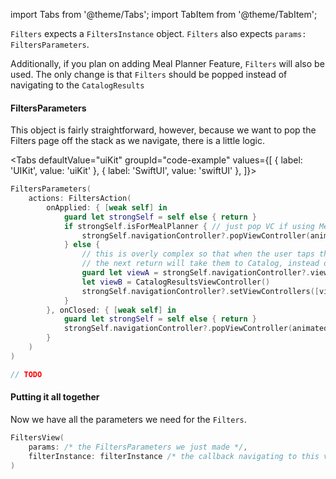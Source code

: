 import Tabs from '@theme/Tabs';
import TabItem from '@theme/TabItem';

`Filters` expects a `FiltersInstance` object.
`Filters` also expects `params: FiltersParameters`.

Additionally, if you plan on adding Meal Planner Feature, `Filters` will also be used. 
The only change is that `Filters` should be popped instead of navigating to the `CatalogResults`

#### FiltersParameters
This object is fairly straightforward, however, because we want to pop the Filters page off the stack as we navigate, there is a little logic.

<Tabs
defaultValue="uiKit"
groupId="code-example"
values={[
{ label: 'UIKit', value: 'uiKit' },
{ label: 'SwiftUI', value: 'swiftUI' },
]}>

<TabItem value="uiKit">

```swift
FiltersParameters(
    actions: FiltersAction(
        onApplied: { [weak self] in
            guard let strongSelf = self else { return }
            if strongSelf.isForMealPlanner { // just pop VC if using Meal Planner
                strongSelf.navigationController?.popViewController(animated: true)
            } else {
                // this is overly complex so that when the user taps the apply button,
                // the next return will take them to Catalog, instead of back to filters
                guard let viewA = strongSelf.navigationController?.viewControllers.first else { return }
                let viewB = CatalogResultsViewController()
                strongSelf.navigationController?.setViewControllers([viewA, viewB], animated: true)
            }
        }, onClosed: { [weak self] in
            guard let strongSelf = self else { return }
            strongSelf.navigationController?.popViewController(animated: true)
        }
    )
)
```
</TabItem>
<TabItem value="swiftUI">

[//]: # (TODO)
```swift
// TODO
```
</TabItem>
</Tabs>

#### Putting it all together

Now we have all the parameters we need for the `Filters`.

```swift
FiltersView(
    params: /* the FiltersParameters we just made */,
    filterInstance: filterInstance /* the callback navigating to this view will provide this */
)
```

